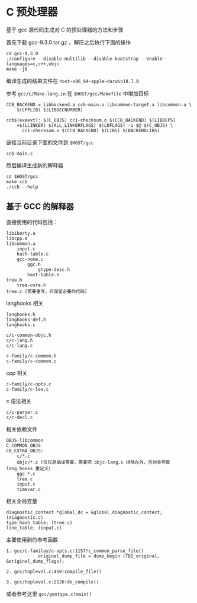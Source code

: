 # C 预处理器

基于 gcc 源代码生成对 C 的预处理器的方法和步骤

首先下载 gcc-9.3.0.tar.gz ，解压之后执行下面的操作

    cd gcc-9.3.0
    ./configure --disable-multilib --disable-bootstrap --enable-languages=c,c++,objc
    make -j8

编译生成的结果文件在 `host-x86_64-apple-darwin18.7.0`

参考 `gcc/c/Make-lang.in` 在 `$HOST/gcc/Makefile` 中增加目标

```make
CCB_BACKEND = libbackend.a ccb-main.o libcommon-target.a libcommon.a \
	$(CPPLIB) $(LIBDECNUMBER)

ccb$(exeext): $(C_OBJS) cc1-checksum.o $(CCB_BACKEND) $(LIBDEPS)
	+$(LLINKER) $(ALL_LINKERFLAGS) $(LDFLAGS) -o $@ $(C_OBJS) \
	  cc1-checksum.o $(CCB_BACKEND) $(LIBS) $(BACKENDLIBS)

```

链接当前目录下面的文件到 `$HOST/gcc`

    ccb-main.c

然后编译生成新的解释器

    cd $HOST/gcc
    make ccb
    ./ccb --help

## 基于 GCC 的解释器

直接使用的代码包括：

    libiberty.a
    libcpp.a
    libcommon.a
        input.c
        hash-table.c
        gcc-none.c
            ggc.h
                gtype-desc.h
            hast-table.h
    tree.h
        tree-core.h
    tree.c (需要重写，只保留必要的代码)

langhooks 相关

    langhooks.h
    langhooks-def.h
    langhooks.c

    c/c-common-objc.h
    c/c-lang.h
    c/c-lang.c

    c-family/c-common.h
    c-family/c-common.c

cpp 相关

    c-family/c-opts.c
    c-family/c-lex.c

c 语法相关

    c/c-parser.c
    c/c-decl.c

相关依赖文件

    OBJS-libcommon
    C_COMMON_OBJS
    CB_EXTRA_OBJS:
        c/*.c
        objc/*.c (仅仅是编译需要，需要把 objc-lang.c 排除在外，否则会导致 lang_hooks 重定义）
        ggc-*.c
        tree.c
        input.c
        timevar.c


相关全局变量

    diagnostic_context *global_dc = &global_diagnostic_context; (diagnostic.c)
    type_hash_table; (tree.c)
    line_table; (input.c)

主要使用到的参考函数

    1. gcc/c-familay/c-opts.c:1157!c_common_parse_file()
                original_dump_file = dump_begin (TDI_original, &original_dump_flags);

    2. gcc/toplevel.c:450!compile_file()

    3. gcc/toplevel.c:2126!do_compile()

或者参考这里 `gcc/gentype.c!main()`
